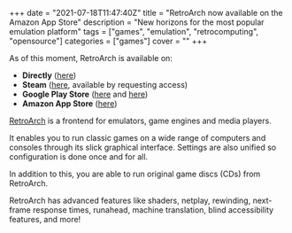+++
date = "2021-07-18T11:47:40Z"
title = "RetroArch now available on the Amazon App Store"
description = "New horizons for the most popular emulation platform"
tags = ["games", "emulation", "retrocomputing", "opensource"]
categories = ["games"]
cover = ""
+++

As of this moment, RetroArch is available on:
* **Directly** ([here](https://www.retroarch.com/?page=platforms))
* **Steam** ([here](https://store.steampowered.com/app/1118310/RetroArch/), available by requesting access)
* **Google Play Store** ([here](https://play.google.com/store/apps/details?id=com.retroarch) and [here](https://play.google.com/store/apps/details?id=com.retroarch.aarch64))
* **Amazon App Store** ([here](https://amazon.com/dp/B09753XRV))

[RetroArch](https://www.retroarch.com/) is a frontend for emulators, game engines and media players.

It enables you to run classic games on a wide range of computers and consoles through its slick graphical interface. Settings are also unified so configuration is done once and for all.

In addition to this, you are able to run original game discs (CDs) from RetroArch.

RetroArch has advanced features like shaders, netplay, rewinding, next-frame response times, runahead, machine translation, blind accessibility features, and more!